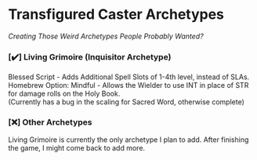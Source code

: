 # Transfigured Caster Archetypes
*Creating Those Weird Archetypes People Probably Wanted?*

### [:heavy_check_mark:] Living Grimoire (Inquisitor Archetype)  
Blessed Script - Adds Additional Spell Slots of 1-4th level, instead of SLAs.  
Homebrew Option: Mindful - Allows the Wielder to use INT in place of STR for damage rolls on the Holy Book.  
(Currently has a bug in the scaling for Sacred Word, otherwise complete)  

### [:x:] Other Archetypes  
Living Grimoire is currently the only archetype I plan to add. After finishing the game, I might come back to add more.  
